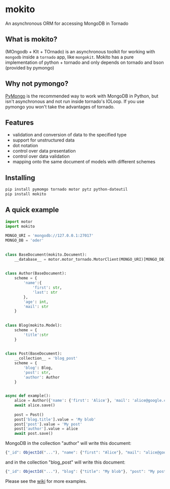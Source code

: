 # mokito
An asynchronous ORM for accessing MongoDB in Tornado

## What is mokito?
(MOngodb + KIt + TOrnado) is an asynchronous toolkit for working with ``mongodb`` inside a ``tornado`` app, like ``mongokit``. Mokito has a pure implementation of python + tornado and only depends on tornado and bson (provided by pymongo)

## Why not pymongo?
[PyMongo](http://api.mongodb.org/python/current/) is the recommended way to work with MongoDB in Python, but isn't asynchronous and not run inside tornado's IOLoop. If you use pymongo you won't take the advantages of tornado.

## Features
* validation and conversion of data to the specified type
* support for unstructured data
* dot notation
* control over data presentation
* control over data validation
* mapping onto the same document of models with different schemes

## Installing
```bash
pip install pymomgo tornado motor pytz python-dateutil
pip install mokito
```

## A quick example
```python
import motor
import mokito
 
MONGO_URI = 'mongodb://127.0.0.1:27017'
MONGO_DB = 'oder'
 
 
class BaseDocument(mokito.Document):
    __database__ = motor.motor_tornado.MotorClient(MONGO_URI)[MONGO_DB]
 
 
class Author(BaseDocument):
    scheme = {
        'name':{
            'first': str,
            'last': str
        },
        'age': int,
        'mail': str
    }
 
 
class Blog(mokito.Model):
    scheme = {
        'title':str
    }
 
 
class Post(BaseDocument):
    __collection__ = 'blog_post'
    scheme = {
        'blog': Blog,
        'post': str,
        'author': Author
    }
 

async def example():
    alice = Author({'name': {'first': 'Alice'}, 'mail': 'alice@google.com'})
    await alice.save()
    
    post = Post()
    post['blog.title'].value = 'My blob'
    post['post'].value = 'My post'
    post['author'].value = alice
    await post.save()
```
MongoDB in the collection "author" will write this document:
```javascript
{"_id": ObjectId("..."), "name": {"first": "Alice"}, "mail": "alice@google.com"}
```
and in the collection "blog_post" will write this document:
```javascript
{"_id": ObjectId("..."), "blog": {"title": "My blob"}, "post": "My post", "author": DBRef("author", ObjectId("..."))}
```


Please see the [wiki](https://github.com/asmodius/mokito/wiki) for more examples.
